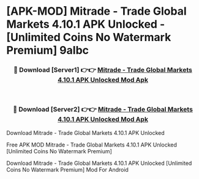 # [APK-MOD] Mitrade - Trade Global Markets 4.10.1 APK Unlocked - [Unlimited Coins No Watermark Premium] 9albc



<div align="center">
<h3>🔴 Download [Server1] 👉👉 <a href="https://momento.my/?title=Mitrade_-_Trade_Global_Markets_4.10.1_APK_Unlocked">Mitrade - Trade Global Markets 4.10.1 APK Unlocked Mod Apk</a></h3><br>

<h3>🔴 Download [Server2] 👉👉 <a href="https://momento.my/?title=Mitrade_-_Trade_Global_Markets_4.10.1_APK_Unlocked">Mitrade - Trade Global Markets 4.10.1 APK Unlocked Mod Apk</a></h3>
</div>



Download Mitrade - Trade Global Markets 4.10.1 APK Unlocked 

Free APK MOD Mitrade - Trade Global Markets 4.10.1 APK Unlocked [Unlimited Coins No Watermark Premium]

Download Mitrade - Trade Global Markets 4.10.1 APK Unlocked [Unlimited Coins No Watermark Premium] Mod For Android
